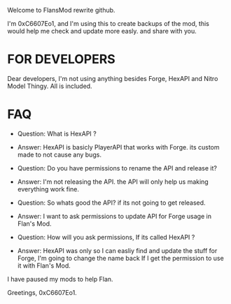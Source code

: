 Welcome to FlansMod rewrite github.

I'm 0xC6607Eo1, and I'm using this to create backups of the mod, this would help me check and update more easly.
and share with you.

# FOR DEVELOPERS #
Dear developers, I'm not using anything besides Forge, HexAPI and Nitro Model Thingy.
All is included.

# FAQ #
+ Question: What is HexAPI ?
+ Answer: HexAPI is basicly PlayerAPI that works with Forge. its custom made to not cause any bugs.

+ Question: Do you have permissions to rename the API and release it?
+ Answer: I'm not releasing the API. the API will only help us making everything work fine.

+ Question: So whats good the API? if its not going to get released.
+ Answer: I want to ask permissions to update API for Forge usage in Flan's Mod.

+ Question: How will you ask permissions, If its called HexAPI ?
+ Answer: HexAPI was only so I can easliy find and update the stuff for Forge, I'm going to change the name back If I get the permission to use it with Flan's Mod.

I have paused my mods to help Flan.

Greetings, 0xC6607Eo1.